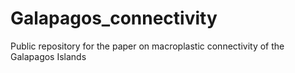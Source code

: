 # Galapagos_connectivity
Public repository for the paper on macroplastic connectivity of the Galapagos Islands
